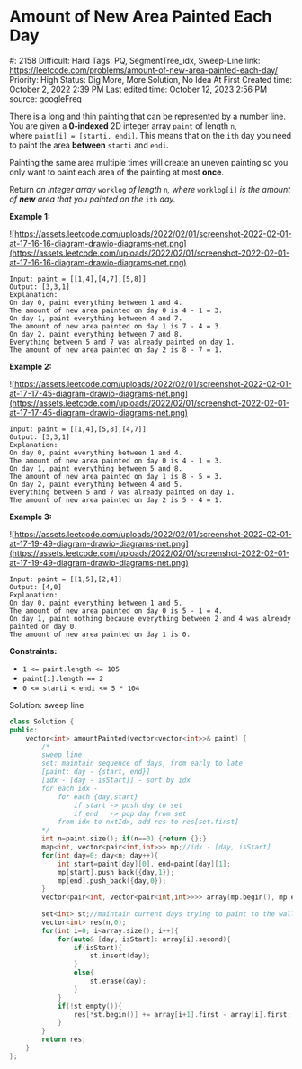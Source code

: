# Amount of New Area Painted Each Day

#: 2158
Difficult: Hard
Tags: PQ, SegmentTree_idx, Sweep-Line
link: https://leetcode.com/problems/amount-of-new-area-painted-each-day/
Priority: High
Status: Dig More, More Solution, No Idea At First
Created time: October 2, 2022 2:39 PM
Last edited time: October 12, 2023 2:56 PM
source: googleFreq

There is a long and thin painting that can be represented by a number line. You are given a **0-indexed** 2D integer array `paint` of length `n`, where `paint[i] = [starti, endi]`. This means that on the `ith` day you need to paint the area **between** `starti` and `endi`.

Painting the same area multiple times will create an uneven painting so you only want to paint each area of the painting at most **once**.

Return *an integer array* `worklog` *of length* `n`*, where* `worklog[i]` *is the amount of **new** area that you painted on the* `ith` *day.*

**Example 1:**

![https://assets.leetcode.com/uploads/2022/02/01/screenshot-2022-02-01-at-17-16-16-diagram-drawio-diagrams-net.png](https://assets.leetcode.com/uploads/2022/02/01/screenshot-2022-02-01-at-17-16-16-diagram-drawio-diagrams-net.png)

```
Input: paint = [[1,4],[4,7],[5,8]]
Output: [3,3,1]
Explanation:
On day 0, paint everything between 1 and 4.
The amount of new area painted on day 0 is 4 - 1 = 3.
On day 1, paint everything between 4 and 7.
The amount of new area painted on day 1 is 7 - 4 = 3.
On day 2, paint everything between 7 and 8.
Everything between 5 and 7 was already painted on day 1.
The amount of new area painted on day 2 is 8 - 7 = 1.

```

**Example 2:**

![https://assets.leetcode.com/uploads/2022/02/01/screenshot-2022-02-01-at-17-17-45-diagram-drawio-diagrams-net.png](https://assets.leetcode.com/uploads/2022/02/01/screenshot-2022-02-01-at-17-17-45-diagram-drawio-diagrams-net.png)

```
Input: paint = [[1,4],[5,8],[4,7]]
Output: [3,3,1]
Explanation:
On day 0, paint everything between 1 and 4.
The amount of new area painted on day 0 is 4 - 1 = 3.
On day 1, paint everything between 5 and 8.
The amount of new area painted on day 1 is 8 - 5 = 3.
On day 2, paint everything between 4 and 5.
Everything between 5 and 7 was already painted on day 1.
The amount of new area painted on day 2 is 5 - 4 = 1.

```

**Example 3:**

![https://assets.leetcode.com/uploads/2022/02/01/screenshot-2022-02-01-at-17-19-49-diagram-drawio-diagrams-net.png](https://assets.leetcode.com/uploads/2022/02/01/screenshot-2022-02-01-at-17-19-49-diagram-drawio-diagrams-net.png)

```
Input: paint = [[1,5],[2,4]]
Output: [4,0]
Explanation:
On day 0, paint everything between 1 and 5.
The amount of new area painted on day 0 is 5 - 1 = 4.
On day 1, paint nothing because everything between 2 and 4 was already painted on day 0.
The amount of new area painted on day 1 is 0.

```

**Constraints:**

- `1 <= paint.length <= 105`
- `paint[i].length == 2`
- `0 <= starti < endi <= 5 * 104`

Solution: sweep line

```cpp
class Solution {
public:
    vector<int> amountPainted(vector<vector<int>>& paint) {
        /*
        sweep line
        set: maintain sequence of days, from early to late
        [paint: day - {start, end}]
        [idx - [day - isStart]] - sort by idx
        for each idx -
            for each {day,start}
                if start -> push day to set 
                if end   -> pop day from set 
            from idx to nxtIdx, add res to res[set.first]
        */
        int n=paint.size(); if(n==0) {return {};}
        map<int, vector<pair<int,int>>> mp;//idx - [day, isStart]
        for(int day=0; day<n; day++){
            int start=paint[day][0], end=paint[day][1];
            mp[start].push_back({day,1});
            mp[end].push_back({day,0});
        }
        vector<pair<int, vector<pair<int,int>>>> array(mp.begin(), mp.end());
        
        set<int> st;//maintain current days trying to paint to the wall in cur idx
        vector<int> res(n,0);
        for(int i=0; i<array.size(); i++){
            for(auto& [day, isStart]: array[i].second){
                if(isStart){
                    st.insert(day);
                }
                else{
                    st.erase(day);
                }
            }
            if(!st.empty()){
                res[*st.begin()] += array[i+1].first - array[i].first;
            }
        }
        return res;
    }
};
```